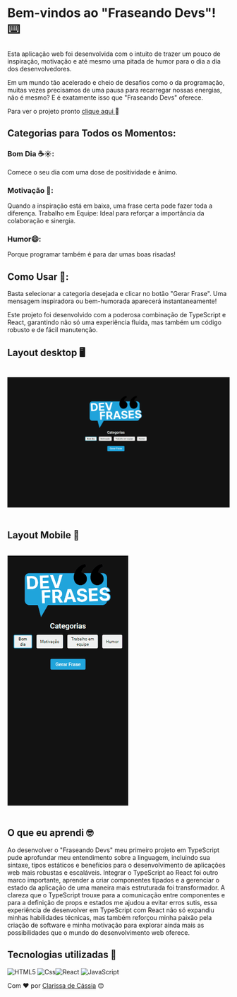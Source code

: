 # Bem-vindos ao "Fraseando Devs"! ⌨️

 Esta aplicação web foi desenvolvida com o intuito de trazer um pouco de inspiração, motivação e até mesmo uma pitada de humor para o dia a dia dos desenvolvedores.

Em um mundo tão acelerado e cheio de desafios como o da programação, muitas vezes precisamos de uma pausa para recarregar nossas energias, não é mesmo? E é exatamente isso que "Fraseando Devs" oferece.

Para ver o projeto pronto [clique aqui ](https://clari-cassia-projetcs-fraseando-devs.vercel.app/)
🚀

## Categorias para Todos os Momentos:


### Bom Dia ☕☀️: 
Comece o seu dia com uma dose de positividade e ânimo.
### Motivação 💪: 
Quando a inspiração está em baixa, uma frase certa pode fazer toda a diferença.
Trabalho em Equipe: Ideal para reforçar a importância da colaboração e sinergia.

### Humor😄: 

Porque programar também é para dar umas boas risadas!

## Como Usar 🔎:

Basta selecionar a categoria desejada e clicar no botão "Gerar Frase". Uma mensagem inspiradora ou bem-humorada aparecerá instantaneamente!


Este projeto foi desenvolvido com a poderosa combinação de TypeScript e React, garantindo não só uma experiência fluida, mas também um código robusto e de fácil manutenção.


## Layout desktop 🖥️   
<br>

 <img src="src/assets/images/gif-desktop.gif" alt="gif tela desktop">
<br>
<br>

## Layout Mobile 📱    

<br>

 <img src="src/assets/images/gif-mobile.gif" alt="gif tela desmobile">
<br>
<br>


## O que eu aprendi 🤓
Ao desenvolver o "Fraseando Devs" meu primeiro projeto em TypeScript pude aprofundar meu entendimento sobre a linguagem, incluindo sua sintaxe, tipos estáticos e benefícios para o desenvolvimento de aplicações web mais robustas e escaláveis. Integrar o TypeScript ao React foi outro marco importante, aprender a criar componentes tipados e a gerenciar o estado da aplicação de uma maneira mais estruturada foi transformador. A clareza que o TypeScript trouxe para a comunicação entre componentes e para a definição de props e estados me ajudou a evitar erros sutis, essa experiência de desenvolver em TypeScript com React não só expandiu minhas habilidades técnicas, mas também reforçou minha paixão pela criação de software e minha motivação para explorar ainda mais as possibilidades que o mundo do desenvolvimento web oferece.

## Tecnologias utilizadas 🛜


![HTML5](https://img.shields.io/badge/html5-%23E34F26.svg?style=for-the-badge&logo=html5&logoColor=white) ![Css](https://img.shields.io/badge/css-1572B6.svg?style=for-the-badge&logo=css3&logoColor=white)![React](https://img.shields.io/badge/React-20232A?style=for-the-badge&logo=react&logoColor=61DAFB) ![JavaScript](https://img.shields.io/badge/JavaScript-F7DF1E?style=for-the-badge&logo=javascript&logoColor=black)



Com ❤️ por [Clarissa de Cássia](https://www.linkedin.com/in/clarissa-cassia-dev-front-end/) 😊
